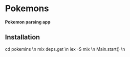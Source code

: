 # Pokemons

**Pokemon parsing app**

## Installation

cd pokemins \n
mix deps.get \n
iex -S mix \n
Main.start() \n

